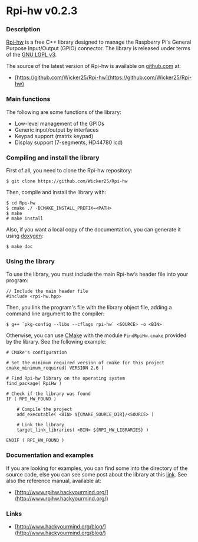 Rpi-hw v0.2.3
=============

### Description

[Rpi-hw](http://www.hackyourmind.org/blog/projects/rpi-hw/) is a free C++ library 
designed to manage the Raspberry Pi's General Purpose Input/Output (GPIO) connector.
The library is released under terms of the [GNU LGPL v3](http://en.wikipedia.org/wiki/GNU_Lesser_General_Public_License).

The source of the latest version of Rpi-hw is available on [github.com](https://github.com/Wicker25/Rpi-hw) at:

- [https://github.com/Wicker25/Rpi-hw](https://github.com/Wicker25/Rpi-hw)

### Main functions

The following are some functions of the library:

* Low-level management of the GPIOs
* Generic input/output by interfaces
* Keypad support (matrix keypad)
* Display support (7-segments, HD44780 lcd)

### Compiling and install the library

First of all, you need to clone the Rpi-hw repository:

    $ git clone https://github.com/Wicker25/Rpi-hw

Then, compile and install the library with:

    $ cd Rpi-hw
    $ cmake ./ -DCMAKE_INSTALL_PREFIX=<PATH>
    $ make
    # make install

Also, if you want a local copy of the documentation, 
you can generate it using [doxygen](https://en.wikipedia.org/wiki/Doxygen):

    $ make doc

### Using the library

To use the library, you must include the main Rpi-hw‘s header file into your program:

    // Include the main header file
    #include <rpi-hw.hpp>

Then, you link the program's file with the library object file, adding a command line argument to the compiler:

    $ g++ `pkg-config --libs --cflags rpi-hw` <SOURCE> -o <BIN>

Otherwise, you can use [CMake](http://en.wikipedia.org/wiki/CMake) with the module `FindRpiHw.cmake` 
provided by the library. See the following example:

    # CMake's configuration

    # Set the minimum required version of cmake for this project
    cmake_minimum_required( VERSION 2.6 )

    # Find Rpi-hw library on the operating system
    find_package( RpiHw )

    # Check if the library was found
    IF ( RPI_HW_FOUND )

        # Compile the project
        add_executable( <BIN> ${CMAKE_SOURCE_DIR}/<SOURCE> )

        # Link the library
        target_link_libraries( <BIN> ${RPI_HW_LIBRARIES} )

    ENDIF ( RPI_HW_FOUND )

### Documentation and examples

If you are looking for examples, you can find some into the directory of the source code, 
else you can see some post about the library at this [link](http://www.hackyourmind.org/blog/category/rpi-hw/).
See also the reference manual, available at:

* [http://www.rpihw.hackyourmind.org/](http://www.rpihw.hackyourmind.org/)

### Links

* [http://www.hackyourmind.org/blog/](http://www.hackyourmind.org/blog/)


